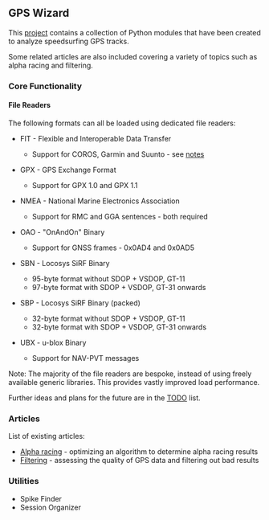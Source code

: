 ## GPS Wizard

This [project](https://github.com/Logiqx/gps-wizard) contains a collection of Python modules that have been created to analyze speedsurfing GPS tracks.

Some related articles are also included covering a variety of topics such as alpha racing and filtering.



### Core Functionality

#### File Readers

The following formats can all be loaded using dedicated file readers:

- FIT - Flexible and Interoperable Data Transfer
  - Support for COROS, Garmin and Suunto - see [notes](fit.md)

- GPX - GPS Exchange Format
  - Support for GPX 1.0 and GPX 1.1

- NMEA - National Marine Electronics Association
  - Support for RMC and GGA sentences - both required
- OAO - "OnAndOn" Binary
  - Support for GNSS frames - 0x0AD4 and 0x0AD5
- SBN - Locosys SiRF Binary
  - 95-byte format without SDOP + VSDOP, GT-11
  - 97-byte format with SDOP + VSDOP, GT-31 onwards
- SBP - Locosys SiRF Binary (packed)
  - 32-byte format without SDOP + VSDOP, GT-11
  - 32-byte format with SDOP + VSDOP, GT-31 onwards
- UBX - u-blox Binary
  - Support for NAV-PVT messages

Note: The majority of the file readers are bespoke, instead of using freely available generic libraries. This provides vastly improved load performance.



Further ideas and plans for the future are in the [TODO](todo.md) list.



### Articles

List of existing articles:

- [Alpha racing](alpha-racing/README.md) - optimizing an algorithm to determine alpha racing results
- [Filtering](filtering/README.md) - assessing the quality of GPS data and filtering out bad results



### Utilities

- Spike Finder
- Session Organizer
